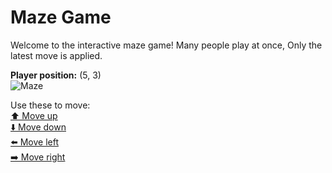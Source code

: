 # Maze Game  
Welcome to the interactive maze game! Many people play at once, Only the latest move is applied.

**Player position:** (5, 3)  
![Maze](https://github-maze-game.vercel.app/images/pos_5_3.png?t=1760620727850)

Use these to move:  
[⬆️ Move up](https://github-maze-game.vercel.app/move/5_3_w)  
[⬇️ Move down](https://github-maze-game.vercel.app/move/5_3_s)  
[⬅️ Move left](https://github-maze-game.vercel.app/move/5_3_a)  
[➡️ Move right](https://github-maze-game.vercel.app/move/5_3_d)
